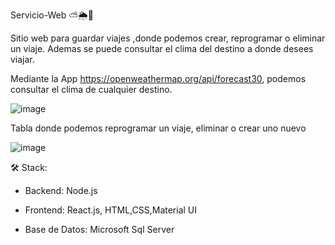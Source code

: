  Servicio-Web ⛅🌦️🚀 

Sitio web para guardar viajes ,donde podemos crear, reprogramar o eliminar un viaje.
Ademas se puede consultar el clima del destino a donde desees viajar.

Mediante la App https://openweathermap.org/api/forecast30, podemos consultar el clima de cualquier destino.

 ![image](https://github.com/Agustina-Flores/Servicio-Web/assets/28354189/38036101-86a1-480a-a084-d947a0b270d2)

 Tabla donde podemos reprogramar un viaje, eliminar o crear uno nuevo

 ![image](https://github.com/Agustina-Flores/Servicio-Web/assets/28354189/b563dc57-5fe9-4df9-b6ca-4f89b60cfb9b)


🛠️ Stack: 

* Backend: Node.js

* Frontend: React.js, HTML,CSS,Material UI

* Base de Datos: Microsoft Sql Server
 
 
